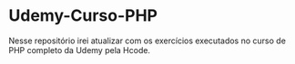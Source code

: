 # Udemy-Curso-PHP

Nesse repositório irei atualizar com os exercícios executados no curso de PHP completo da Udemy pela Hcode.
